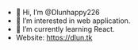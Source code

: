 - 👋 Hi, I’m @Dlunhappy226
- 👀 I’m interested in web application.
- 🌱 I’m currently learning React.
- Website: https://dlun.tk
<!---
Dlunhappy226/Dlunhappy226 is a ✨ special ✨ repository because its `README.md` (this file) appears on your GitHub profile.
You can click the Preview link to take a look at your changes.
--->
